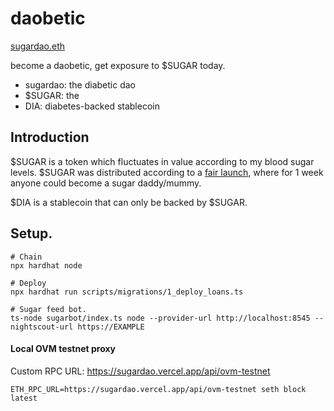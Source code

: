 daobetic
========

[sugardao.eth](http://sugardao.vercel.app)

become a daobetic, get exposure to $SUGAR today.

* sugardao: the diabetic dao
* $SUGAR: the 
* DIA: diabetes-backed stablecoin

## Introduction
$SUGAR is a token which fluctuates in value according to my blood sugar levels. $SUGAR was distributed according to a [fair launch](https://insights.deribit.com/market-research/yfi-a-tale-of-fair-launch-governance-and-value/), where for 1 week anyone could become a sugar daddy/mummy.

$DIA is a stablecoin that can only be backed by $SUGAR.

## Setup.

```
# Chain
npx hardhat node

# Deploy
npx hardhat run scripts/migrations/1_deploy_loans.ts

# Sugar feed bot.
ts-node sugarbot/index.ts node --provider-url http://localhost:8545 --nightscout-url https://EXAMPLE
```


#### Local OVM testnet proxy

Custom RPC URL: https://sugardao.vercel.app/api/ovm-testnet

```
ETH_RPC_URL=https://sugardao.vercel.app/api/ovm-testnet seth block latest
```